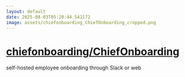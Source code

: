```yaml
---
layout: default
date: 2025-08-03T05:20:44.541172
image: assets/chiefonboarding_ChiefOnboarding_cropped.png
---
```


# [chiefonboarding/ChiefOnboarding](https://github.com/chiefonboarding/ChiefOnboarding)

self-hosted employee onboarding through Slack or web
